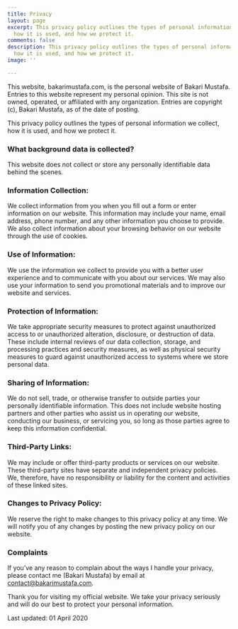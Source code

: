 ```yaml
---
title: Privacy
layout: page
excerpt: This privacy policy outlines the types of personal information we collect,
  how it is used, and how we protect it.
comments: false
description: This privacy policy outlines the types of personal information we collect,
  how it is used, and how we protect it.
image: ''

---
```

This website, bakarimustafa.com, is the personal website of Bakari Mustafa. Entries to this website represent my personal opinion. This site is not owned, operated, or affiliated with any organization. Entries are copyright (c), Bakari Mustafa, as of the date of posting. 

This privacy policy outlines the types of personal information we collect, how it is used, and how we protect it.

### What background data is collected?

This website does not collect or store any personally identifiable data behind the scenes.

### Information Collection: 

We collect information from you when you fill out a form or enter information on our website. This information may include your name, email address, phone number, and any other information you choose to provide. We also collect information about your browsing behavior on our website through the use of cookies.

### Use of Information: 

We use the information we collect to provide you with a better user experience and to communicate with you about our services. We may also use your information to send you promotional materials and to improve our website and services.

### Protection of Information: 

We take appropriate security measures to protect against unauthorized access to or unauthorized alteration, disclosure, or destruction of data. These include internal reviews of our data collection, storage, and processing practices and security measures, as well as physical security measures to guard against unauthorized access to systems where we store personal data.

### Sharing of Information: 

We do not sell, trade, or otherwise transfer to outside parties your personally identifiable information. This does not include website hosting partners and other parties who assist us in operating our website, conducting our business, or servicing you, so long as those parties agree to keep this information confidential.

### Third-Party Links: 

We may include or offer third-party products or services on our website. These third-party sites have separate and independent privacy policies. We, therefore, have no responsibility or liability for the content and activities of these linked sites.

### Changes to Privacy Policy: 

We reserve the right to make changes to this privacy policy at any time. We will notify you of any changes by posting the new privacy policy on our website.

### Complaints

If you’ve any reason to complain about the ways I handle your privacy, please contact me (Bakari Mustafa) by email at contact@bakarimustafa.com.

Thank you for visiting my official website. We take your privacy seriously and will do our best to protect your personal information.

Last updated: 01 April 2020